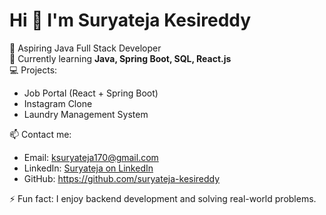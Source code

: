 # Hi 👋 I'm Suryateja Kesireddy

🎯 Aspiring Java Full Stack Developer  
🌱 Currently learning **Java, Spring Boot, SQL, React.js**  
💻 Projects:
- Job Portal (React + Spring Boot)
- Instagram Clone
- Laundry Management System

📫 Contact me:
- Email: ksuryateja170@gmail.com
- LinkedIn: [Suryateja on LinkedIn](https://www.linkedin.com/in/suryateja-kesireddy-881367278/)
- GitHub: https://github.com/suryateja-kesireddy

⚡ Fun fact: I enjoy backend development and solving real-world problems.
